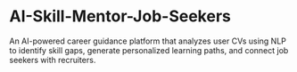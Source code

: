 # AI-Skill-Mentor-Job-Seekers
An AI-powered career guidance platform that analyzes user CVs using NLP to identify skill gaps, generate personalized learning paths, and connect job seekers with recruiters.
